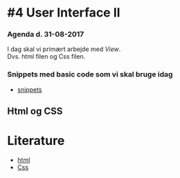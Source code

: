 # #4 User Interface II
### Agenda d. 31-08-2017
I dag skal vi primært arbejde med _View_.    
Dvs. html filen og Css filen.

### Snippets med basic code som vi skal bruge idag
* [snippets]()

## Html og CSS
<!-- ## Thymeleaf læsning som passer til det vi laver idag:
* [Thymeleaf: Standard expression syntax](http://www.thymeleaf.org/doc/tutorials/2.1/usingthymeleaf.html#standard-expression-syntax)
-->
# Literature
* [html](https://www.w3schools.com/html/)
* [Css](https://www.w3schools.com/css/default.asp)


